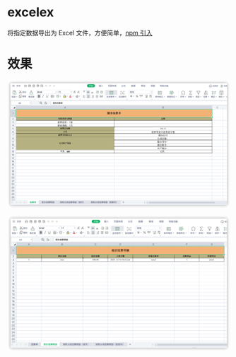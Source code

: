 # excelex

将指定数据导出为 Excel 文件，方便简单，[npm 引入](https://www.npmjs.com/package/excelex)

# 效果

![效果](demo.png)

![效果](demo1.png)
